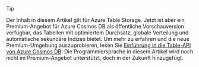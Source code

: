 > [!TIP]
> Der Inhalt in diesem Artikel gilt für Azure Table Storage. Jetzt ist aber ein Premium-Angebot für Azure Cosmos DB als öffentliche Vorschauversion verfügbar, das Tabellen mit optimiertem Durchsatz, globale Verteilung und automatische sekundäre Indizes bietet. Um mehr zu erfahren und die neue Premium-Umgebung auszuprobieren, lesen Sie [Einführung in die Table-API von Azure Cosmos DB](https://aka.ms/premiumtables). Die Programmiersprache in diesem Artikel wird noch nicht im Premium-Angebot unterstützt, doch in der Zukunft hinzugefügt.
>
